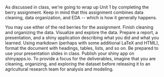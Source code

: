 As discussed in class, we're going to wrap up Unit 1 by completing the berry assignment. Keep in mind that this assignment combines data cleaning, data organization, and EDA -- which is how it generally happens.

You may use either of the red berries for the assignment. Finish cleaning and organizing the data. Visualize and explore the data. Prepare a report, a presentation, and a shiny application describing what you did and what you learned. Using markdown (perhaps with some additional LaTeX and HTML), format the document with headings, tables, lists, and so on. Be prepared to use your presentation slides in class. Publish your shiny app on shinyapps.io. To provide a focus for the deliverables, imagine that you are cleaning, organizing, and exploring the dataset before releasing it to an agricultural research team for analysis and modeling.
